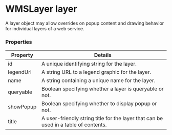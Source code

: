 # WMSLayer layer

A layer object may allow overrides on popup content and drawing behavior for individual layers of a web service.

### Properties

| Property | Details
| --- | ---
| id | A unique identifying string for the layer.
| legendUrl | A string URL to a legend graphic for the layer.
| name | A string containing a unique name for the layer.
| queryable | Boolean specifying whether a layer is queryable or not.
| showPopup | Boolean specifying whether to display popup or not.
| title | A user-friendly string title for the layer that can be used in a table of contents.



